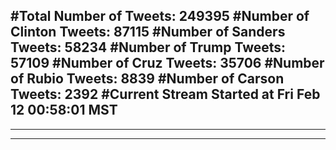 #Total Number of Tweets: 249395 
#Number of Clinton Tweets: 87115
#Number of Sanders Tweets: 58234
#Number of Trump Tweets: 57109
#Number of Cruz Tweets: 35706
#Number of Rubio Tweets: 8839
#Number of Carson Tweets: 2392
#Current Stream Started at Fri Feb 12 00:58:01 MST
---
---
---
